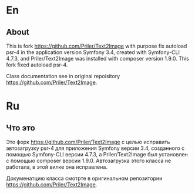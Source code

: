 # En

## About

This is fork https://github.com/Priler/Text2Image with purpose fix autoload psr-4 in the application version Symfony 3.4, created with Symfony-CLI 4.7.3, and Priler/Text2Image was installed with composer version 1.9.0. This fork fixed autoload psr-4.

Class documentation see in original repoisitory https://github.com/Priler/Text2Image.

# Ru

## Что это

Это форк https://github.com/Priler/Text2Image с целью исправить автозагрузку psr-4 для приложения Symfony версии 3.4, созданного с помощью Symfony-CLI версии 4.7.3, а Priler/Text2Image был установлен с помощью composer версии 1.9.0. Автозагрузка этого класса не работала, в этой вилке она исправлена.

Докуменатцию класса смотрте в оригинальном репозитории https://github.com/Priler/Text2Image.